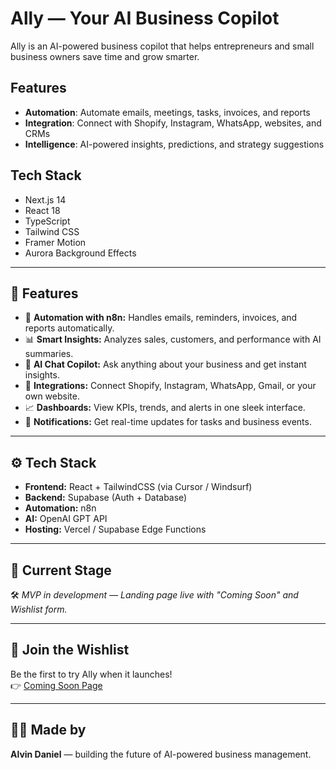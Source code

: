# Ally — Your AI Business Copilot

Ally is an AI-powered business copilot that helps entrepreneurs and small business owners save time and grow smarter.

## Features

- **Automation**: Automate emails, meetings, tasks, invoices, and reports
- **Integration**: Connect with Shopify, Instagram, WhatsApp, websites, and CRMs
- **Intelligence**: AI-powered insights, predictions, and strategy suggestions

## Tech Stack

- Next.js 14
- React 18
- TypeScript
- Tailwind CSS
- Framer Motion
- Aurora Background Effects

---

## 🌟 Features

- 🧾 **Automation with n8n:** Handles emails, reminders, invoices, and reports automatically.  
- 📊 **Smart Insights:** Analyzes sales, customers, and performance with AI summaries.  
- 💬 **AI Chat Copilot:** Ask anything about your business and get instant insights.  
- 🛒 **Integrations:** Connect Shopify, Instagram, WhatsApp, Gmail, or your own website.  
- 📈 **Dashboards:** View KPIs, trends, and alerts in one sleek interface.  
- 🔔 **Notifications:** Get real-time updates for tasks and business events.  

---

## ⚙️ Tech Stack

- **Frontend:** React + TailwindCSS (via Cursor / Windsurf)
- **Backend:** Supabase (Auth + Database)
- **Automation:** n8n
- **AI:** OpenAI GPT API
- **Hosting:** Vercel / Supabase Edge Functions

---

## 🚧 Current Stage
🛠️ *MVP in development — Landing page live with "Coming Soon" and Wishlist form.*

---

## 💌 Join the Wishlist
Be the first to try Ally when it launches!  
👉 [Coming Soon Page](#)

---

## 🧑‍💻 Made by
**Alvin Daniel** — building the future of AI-powered business management.
